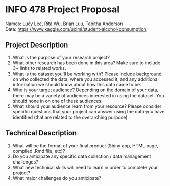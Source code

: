# INFO 478 Project Proposal
Names: Lucy Lee, Rita Wu, Brian Luu, Tabitha Anderson <br/>
Data: https://www.kaggle.com/uciml/student-alcohol-consumption

## Project Description
1. What is the purpose of your research project?
2. What other research has been done in this area? Make sure to include 3+ links to related works.
3. What is the dataset you'll be working with?  Please include background on who collected the data, where you accessed it, and any additional information we should know about how this data came to be.
4. Who is your target audience?  Depending on the domain of your data, there may be a variety of audiences interested in using the dataset. You should hone in on one of these audiences.
5. What should your audience learn from your resource? Please consider specific questions that your project can answer using the data you have identified (that are related to the overarching purpose)

## Technical Description
1. What will be the format of your final product (Shiny app, HTML page, compiled .Rmd file, etc)?
2. Do you anticipate any specific data collection / data management challenges?
3. What new technical skills will need to learn in order to complete your project?
4. What major challenges do you anticipate? 

